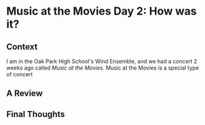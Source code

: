 # Music at the Movies Day 2: How was it?

## Context
I am in the Oak Park High School's Wind Ensemble, and we had a concert 2 weeks ago called *Music at the Movies.* Music at the Movies is a special type of concert 

## A Review

## Final Thoughts
